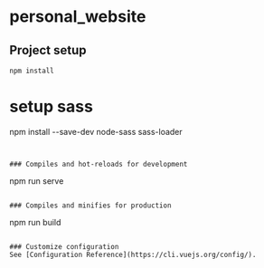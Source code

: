 # personal_website

## Project setup
```
npm install
```

# setup sass
npm install --save-dev node-sass sass-loader
```


### Compiles and hot-reloads for development
```
npm run serve
```

### Compiles and minifies for production
```
npm run build
```

### Customize configuration
See [Configuration Reference](https://cli.vuejs.org/config/).

